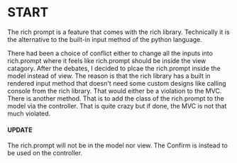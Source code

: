 # START

The rich prompt is a feature that comes with the rich library. Technically it is the alternative to the built-in input method of the python language. 

There had been a choice of conflict either to change all the inputs into rich.prompt where it feels like rich.prompt should be inside the view catagory. After the debates, I decided to plcae the rich.prompt inside the model instead of view. The reason is that the rich library has a built in rendered input method that doesn't need some custom designs like calling console from the rich library. That would either be a violation to the MVC. There is another method. That is to add the class of the rich.prompt to the model via the controller. That is quite crazy but if done, the MVC is not that much violated.


#### UPDATE

The rich.prompt will not be in the model nor view. The Confirm is instead to be used on the controller.